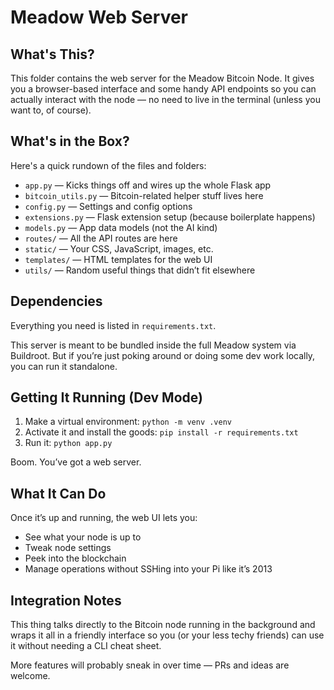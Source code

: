 # Meadow Web Server

## What's This?

This folder contains the web server for the Meadow Bitcoin Node. It gives you a browser-based interface and some handy API endpoints so you can actually interact with the node — no need to live in the terminal (unless you want to, of course).

## What's in the Box?

Here's a quick rundown of the files and folders:

- `app.py` — Kicks things off and wires up the whole Flask app
- `bitcoin_utils.py` — Bitcoin-related helper stuff lives here
- `config.py` — Settings and config options
- `extensions.py` — Flask extension setup (because boilerplate happens)
- `models.py` — App data models (not the AI kind)
- `routes/` — All the API routes are here
- `static/` — Your CSS, JavaScript, images, etc.
- `templates/` — HTML templates for the web UI
- `utils/` — Random useful things that didn’t fit elsewhere

## Dependencies

Everything you need is listed in `requirements.txt`.

This server is meant to be bundled inside the full Meadow system via Buildroot. But if you’re just poking around or doing some dev work locally, you can run it standalone.

## Getting It Running (Dev Mode)

1. Make a virtual environment: `python -m venv .venv`
2. Activate it and install the goods: `pip install -r requirements.txt`
3. Run it: `python app.py`

Boom. You’ve got a web server.

## What It Can Do

Once it’s up and running, the web UI lets you:
- See what your node is up to
- Tweak node settings
- Peek into the blockchain
- Manage operations without SSHing into your Pi like it’s 2013

## Integration Notes

This thing talks directly to the Bitcoin node running in the background and wraps it all in a friendly interface so you (or your less techy friends) can use it without needing a CLI cheat sheet.

More features will probably sneak in over time — PRs and ideas are welcome.
